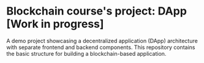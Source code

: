 # Blockchain course's project: DApp [Work in progress]

A demo project showcasing a decentralized application (DApp) architecture with separate frontend and backend components. This repository contains the basic structure for building a blockchain-based application.
